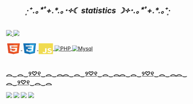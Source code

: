 <center><h2><i>‧͙⁺.｡*ﾟ+.*.｡･༓☾ statistics ☽༓･.｡*ﾟ+.*.｡⁺‧͙</i></h2></center>

<div>
   <a href="https://github.com/alissaaaa7">
   <img height="180em" src="https://github-readme-stats.vercel.app/api?username=alissaaaa7&show_icons=true&theme=jolly&include_all_commits=true&count_private=true"/>
   <img height="180em" src="https://github-readme-stats.vercel.app/api/top-langs/?username=alissaaaa7&layout=compact&langs_count=6&theme=jolly"/>

</div>
<div style="display: inline_block"><br>
 
  <img align="center" alt="HTML" height="30" width="40" src="https://raw.githubusercontent.com/devicons/devicon/master/icons/html5/html5-original.svg">
  <img align="center" alt="CSS" height="30" width="40" src="https://raw.githubusercontent.com/devicons/devicon/master/icons/css3/css3-original.svg"> 
  <img align="center" alt="Js" height="30" width="40" src="https://raw.githubusercontent.com/devicons/devicon/master/icons/javascript/javascript-plain.svg">
  <img align="center" alt="PHP" height="60" width="50" src=  "https://cdn.jsdelivr.net/gh/devicons/devicon/icons/php/php-original.svg" />
  <img align="center" alt="Mysql" height="60" width="50" src="https://cdn.jsdelivr.net/gh/devicons/devicon/icons/mysql/mysql-original-wordmark.svg"/>
  
</div>
 
 <br>
 
 <h3>︵‿︵‿୨♡୧‿︵‿︵︵‿︵‿୨♡୧‿︵‿︵︵‿︵‿୨♡୧‿︵‿︵︵‿︵‿୨♡୧‿︵‿︵</h3> 
 
<div> 
  <a href="https://instagram.com/lisbatata" target="_blank"><img src="https://img.shields.io/badge/-Instagram-%23E4405F?style=for-the-badge&logo=instagram&logoColor=white" target="_blank"></a>
 <a href="#" target="_blank"><img src="https://img.shields.io/badge/Discord-7289DA?style=for-the-badge&logo=discord&logoColor=white" target="_blank"></a> 
  <a href = "mailto:marianealissa203@gmail.com"><img src="https://img.shields.io/badge/-Gmail-%23333?style=for-the-badge&logo=gmail&logoColor=white" target="_blank"></a>
  <a href="https://www.linkedin.com" target="_blank"><img src="https://img.shields.io/badge/-LinkedIn-%230077B5?style=for-the-badge&logo=linkedin&logoColor=white" target="_blank"></a> 
 

</div>
